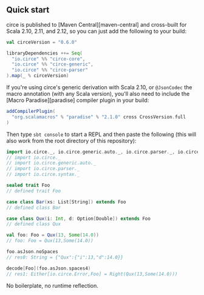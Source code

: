 ## Quick start

circe is published to [Maven Central][maven-central] and cross-built for Scala 2.10, 2.11, and 2.12,
so you can just add the following to your build:

```scala
val circeVersion = "0.6.0"

libraryDependencies ++= Seq(
  "io.circe" %% "circe-core",
  "io.circe" %% "circe-generic",
  "io.circe" %% "circe-parser"
).map(_ % circeVersion)
```

If you're using circe's generic derivation with Scala 2.10, or `@JsonCodec` the macro annotation
(with any Scala version), you'll also need to include the [Macro Paradise][paradise] compiler
plugin in your build:

```scala
addCompilerPlugin(
  "org.scalamacros" % "paradise" % "2.1.0" cross CrossVersion.full
)
```

Then type `sbt console` to start a REPL and then paste the following (this will also work from the
root directory of this repository):

```scala
import io.circe._, io.circe.generic.auto._, io.circe.parser._, io.circe.syntax._
// import io.circe._
// import io.circe.generic.auto._
// import io.circe.parser._
// import io.circe.syntax._

sealed trait Foo
// defined trait Foo

case class Bar(xs: List[String]) extends Foo
// defined class Bar

case class Qux(i: Int, d: Option[Double]) extends Foo
// defined class Qux

val foo: Foo = Qux(13, Some(14.0))
// foo: Foo = Qux(13,Some(14.0))

foo.asJson.noSpaces
// res0: String = {"Qux":{"i":13,"d":14.0}}

decode[Foo](foo.asJson.spaces4)
// res1: Either[io.circe.Error,Foo] = Right(Qux(13,Some(14.0)))
```

No boilerplate, no runtime reflection.
